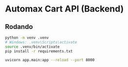 # Automax Cart API (Backend)

## Rodando
```bash
python -m venv .venv
# Windows: .venv\Scripts\activate
source .venv/bin/activate
pip install -r requirements.txt

uvicorn app.main:app --reload --port 8000
